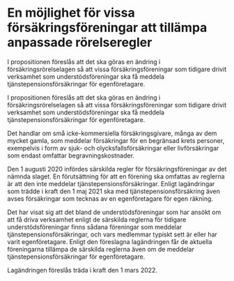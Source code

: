# En möjlighet för vissa försäkringsföreningar att tillämpa anpassade rörelseregler

I propositionen föreslås att det ska göras en ändring i försäkringsrörelselagen så att vissa försäkringsföreningar som tidigare drivit verksamhet som understödsföreningar ska få meddela tjänstepensionsförsäkringar för egenföretagare.

I propositionen föreslås att det ska göras en ändring i försäkringsrörelselagen så att vissa försäkringsföreningar som tidigare drivit verksamhet som understödsföreningar ska få meddela tjänstepensionsförsäkringar för egenföretagare.

Det handlar om små icke-kommersiella försäkringsgivare, många av dem mycket gamla, som meddelar försäkringar för en begränsad krets personer, exempelvis i form av sjuk- och olycksfallsförsäkringar eller livförsäkringar som endast omfattar begravningskostnader.

Den 1 augusti 2020 infördes särskilda regler för försäkringsföreningar
av det nämnda slaget. En förutsättning för att en förening ska omfattas av reglerna är att den inte meddelar tjänstepensionsförsäkringar. Enligt lagändringar som trädde i kraft den 1 maj 2021 ska med tjänstepensionsförsäkring även avses försäkringar som tecknas av en egenföretagare för egen räkning.

Det har visat sig att det bland de understödsföreningar som har ansökt
om att få driva verksamhet enligt de särskilda reglerna för tidigare understödsföreningar finns sådana föreningar som meddelar tjänstepensionsförsäkringar, och vars medlemmar typiskt sett är eller har varit egenföretagare. Enligt den föreslagna lagändringen får de aktuella föreningarna tillämpa de särskilda reglerna även om de meddelar tjänstepensionsförsäkringar för egenföretagare.

Lagändringen föreslås träda i kraft den 1 mars 2022.
